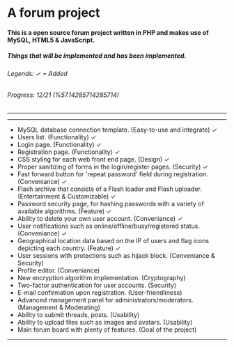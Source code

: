 A forum project
=============

#### This is a open source forum project written in PHP and makes use of MySQL, HTML5 &amp; JavaScript.
##### Things that will be implemented and has been implemented.
###### Legends: ✓ = Added
###### Progress: 12/21 (%57.14285714285714)
---
___
* MySQL database connection template. (Easy-to-use and integrate)	✓
* Users list. (Functionality) 	✓
* Login page. (Functionality) 	✓
* Registration page. (Functionality) 	✓
* CSS styling for each web front end page. (Design) 	✓
* Proper sanitizing of forms in the login/register pages. (Security) 	✓
* Fast forward button for 'repeat password' field during registration. (Conveniance)  	✓
* Flash archive that consists of a Flash loader and Flash uploader. (Entertainment & Customizable) 	✓
* Password security page, for hashing passwords with a variety of available algorithms. (Feature)  	✓
* Ability to delete your own user account. (Conveniance)  	✓
* User notifications such as online/offline/busy/registered status. (Conveniance) 	✓
* Geographical location data based on the IP of users and flag icons depicting each country. (Feature) 	✓
* User sessions with protections such as hijack block. (Conveniance & Security)
* Profile editor. (Conveniance)
* New encryption algorithm implementation. (Cryptography)
* Two-factor authentication for user accounts. (Security)
* E-mail confirmation upon registration. (User-friendliness)
* Advanced management panel for administrators/moderators. (Management & Moderating)
* Ability to submit threads, posts. (Usability)
* Ability to upload files such as images and avatars. (Usability)
* Main forum board with plenty of features. (Goal of the project)

---
